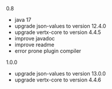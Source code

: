 0.8
- java 17
- upgrade json-values to version 12.4.0
- upgrade vertx-core to version 4.4.5
- improve javadoc
- improve readme
- error prone plugin compiler

1.0.0
- upgrade json-values to version 13.0.0
- upgrade vertx-core to version 4.4.6

